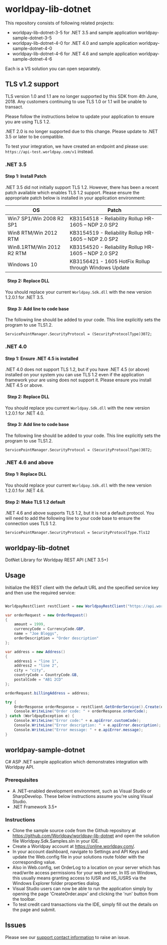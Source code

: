worldpay-lib-dotnet
===================

This repository consists of following related projects:
* worldpay-lib-dotnet-3-5 for .NET 3.5 and sample application worldpay-sample-dotnet-3-5
* worldpay-lib-dotnet-4-0 for .NET 4.0 and sample application worldpay-sample-dotnet-4-0
* worldpay-lib-dotnet-4-6 for .NET 4.6 and sample application worldpay-sample-dotnet-4-6

Each is a VS solution you can open separately.

TLS v1.2 support
----------------

TLS version 1.0 and 1.1 are no longer supported by this SDK from 4th June, 2018. 
Any customers continuing to use TLS 1.0 or 1.1 will be unable to transact. 

Please follow the instructions below to update your application to ensure you are using TLS 1.2. 

.NET 2.0 is no longer supported due to this change. Please update to .NET 3.5 or later to be compatible.

To test your integration, we have created an endpoint and please use: ```https://api-test.worldpay.com/v1``` instead.  

### .NET 3.5

#### Step 1: Install Patch
.NET 3.5 did not initially support TLS 1.2. However, there has been a recent patch available which enables TLS 1.2 support.
Please ensure the appropriate patch below is installed in your application environment: 

| OS                        | Patch                                			      |
|---------------------------|-----------------------------------------------------|
| Win7 SP1/Win 2008 R2 SP1 	| KB3154518 - Reliability Rollup HR-1605 – NDP 2.0 SP2|
| Win8 RTM/Win 2012 RTM 	| KB3154519 - Reliability Rollup HR-1605 – NDP 2.0 SP2|
| Win8.1RTM/Win 2012 R2 RTM | KB3154520 - Reliability Rollup HR-1605 – NDP 2.0 SP2|
| Windows 10				| KB3156421 - 1605 HotFix Rollup through Windows Update|

####   Step 2: Replace DLL
You should replace your current ```Worldpay.Sdk.dll``` with the new version 1.2.0.1 for .NET 3.5.

####   Step 3: Add line to code base
The following line should be added to your code. This line explicitly sets the program to use TLS1.2.

```ServicePointManager.SecurityProtocol = (SecurityProtocolType)3072;```

### .NET 4.0

#### Step 1: Ensure .NET 4.5 is installed
.NET 4.0 does not support TLS 1.2, but if you have .NET 4.5 (or above) installed on your system you can use TLS 1.2 even if the application framework your are using does not support it.
Please ensure you install .NET 4.5 or above. 

####   Step 2: Replace DLL
You should replace you current ```Worldpay.Sdk.dll``` with the new version 1.2.0.1 for .NET 4.0.

####   Step 3: Add line to code base
The following line should be added to your code. This line explicitly sets the program to use TLS1.2.

```ServicePointManager.SecurityProtocol = (SecurityProtocolType)3072;```

### .NET 4.6 and above

#### Step 1: Replace DLL
You should replace your current ```Worldpay.Sdk.dll``` with the new version 1.2.0.1 for .NET 4.6.

#### Step 2: Make TLS 1.2 default
.NET 4.6 and above supports TLS 1.2, but it is not a default protocol. You will need to add the following line to your code base to ensure the connection uses TLS 1.2.

```ServicePointManager.SecurityProtocol = SecurityProtocolType.Tls12```

worldpay-lib-dotnet
-------------------

DotNet Library for Worldpay REST API (.NET 3.5+)

## Usage

Initialize the REST client with the default URL and the specified service key and then use the required service:
```c#

WorldpayRestClient restClient = new WorldpayRestClient("https://api.worldpay.com/v1", "YOUR_SERVICE_KEY");

var orderRequest = new OrderRequest()
{
    amount = 1999,
    currencyCode = CurrencyCode.GBP,
    name = "Joe Bloggs",
    orderDescription = "Order description"
};

var address = new Address()
{
    address1 = "line 1",
    address2 = "line 2",
    city = "city",
    countryCode = CountryCode.GB,
    postalCode = "AB1 2CD"
};

orderRequest.billingAddress = address;

try {
    OrderResponse orderResponse = restClient.GetOrderService().Create(orderRequest);
    Console.WriteLine("Order code: " + orderResponse.orderCode);
} catch (WorldpayException e) {
	Console.WriteLine("Error code:" + e.apiError.customCode);
    Console.WriteLine("Error description: " + e.apiError.description);
    Console.WriteLine("Error message: " + e.apiError.message);
}
```

worldpay-sample-dotnet
-------------------

C# ASP .NET sample application which demonstrates integration with Worldpay API.

### Prerequisites

- A .NET-enabled development environment, such as Visual Studio or SharpDevelop. These below instructions assume you're using Visual Studio.
- .NET Framework 3.5+

### Instructions

- Clone the sample source code from the Github repository at https://github.com/Worldpay/worldpay-lib-dotnet and open the solution file Worldpay.Sdk.Samples.sln in your IDE.
- Create a Worldpay account at https://online.worldpay.com/.
- In your account dashboard, navigate to Settings and API Keys and update the Web.config file in your solutions route folder with the corresponding value.
- Also in Web.config, set OrderLog to a location on your server which has read/write access permissions for your web server. In IIS on Windows, this usually means granting access to IUSR and IIS_IUSRS via the Windows Explorer folder properties dialog.
- Visual Studio users can now be able to run the application simply by opening the page 'CreateOrder.aspx' and clicking the 'run' button from the toolbar.
- To test credit card transactions via the IDE, simply fill out the details on the page and submit.

Issues
------
Please see our [support contact information]( https://developer.worldpay.com/jsonapi/faq/articles/how-can-i-contact-you-for-support) to raise an issue.
